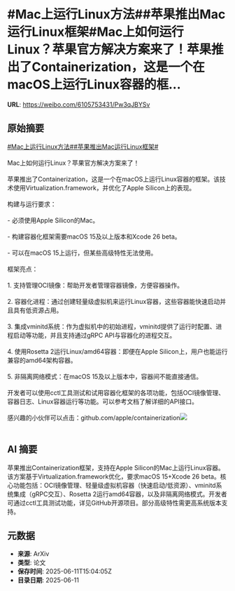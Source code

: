# #Mac上运行Linux方法##苹果推出Mac运行Linux框架#Mac上如何运行Linux？苹果官方解决方案来了！苹果推出了Containerization，这是一个在macOS上运行Linux容器的框...

**URL**: https://weibo.com/6105753431/Pw3qJBYSv

## 原始摘要

<a href="https://m.weibo.cn/search?containerid=231522type%3D1%26t%3D10%26q%3D%23Mac%E4%B8%8A%E8%BF%90%E8%A1%8CLinux%E6%96%B9%E6%B3%95%23&amp;extparam=%23Mac%E4%B8%8A%E8%BF%90%E8%A1%8CLinux%E6%96%B9%E6%B3%95%23" data-hide=""><span class="surl-text">#Mac上运行Linux方法#</span></a><a href="https://m.weibo.cn/search?containerid=231522type%3D1%26t%3D10%26q%3D%23%E8%8B%B9%E6%9E%9C%E6%8E%A8%E5%87%BAMac%E8%BF%90%E8%A1%8CLinux%E6%A1%86%E6%9E%B6%23&amp;extparam=%23%E8%8B%B9%E6%9E%9C%E6%8E%A8%E5%87%BAMac%E8%BF%90%E8%A1%8CLinux%E6%A1%86%E6%9E%B6%23" data-hide=""><span class="surl-text">#苹果推出Mac运行Linux框架#</span></a><br><br>Mac上如何运行Linux？苹果官方解决方案来了！<br><br>苹果推出了Containerization，这是一个在macOS上运行Linux容器的框架。该技术使用Virtualization.framework，并优化了Apple Silicon上的表现。<br><br>构建与运行要求：<br><br>- 必须使用Apple Silicon的Mac。<br>    <br>- 构建容器化框架需要macOS 15及以上版本和Xcode 26 beta。<br>    <br>- 可以在macOS 15上运行，但某些高级特性无法使用。<br><br>框架亮点：<br><br>1. 支持管理OCI镜像：帮助开发者管理容器镜像，方便容器操作。<br>    <br>2. 容器化进程：通过创建轻量级虚拟机来运行Linux容器，这些容器能快速启动并且具有低资源占用。<br>    <br>3. 集成vminitd系统：作为虚拟机中的初始进程，vminitd提供了运行时配置、进程启动等功能，并且支持通过gRPC API与容器化的进程交互。<br>    <br>4. 使用Rosetta 2运行Linux/amd64容器：即便在Apple Silicon上，用户也能运行兼容的amd64架构容器。<br>    <br>5. 非隔离网络模式：在macOS 15及以上版本中，容器间不能直接通信。<br><br>开发者可以使用cctl工具测试和试用容器化框架的各项功能，包括OCI镜像管理、容器日志、Linux容器运行等功能。可以参考文档了解详细的API接口。<br><br>感兴趣的小伙伴可以点击：github.com/apple/containerization<img style="" src="https://tvax2.sinaimg.cn/large/006Fd7o3gy1i2bi29v6h5j31iq0zmqo9.jpg" referrerpolicy="no-referrer"><br><br>

## AI 摘要

苹果推出Containerization框架，支持在Apple Silicon的Mac上运行Linux容器。该方案基于Virtualization.framework优化，要求macOS 15+Xcode 26 beta。核心功能包括：OCI镜像管理、轻量级虚拟机容器（快速启动/低资源）、vminitd系统集成（gRPC交互）、Rosetta 2运行amd64容器，以及非隔离网络模式。开发者可通过cctl工具测试功能，详见GitHub开源项目。部分高级特性需更高系统版本支持。

## 元数据

- **来源**: ArXiv
- **类型**: 论文
- **保存时间**: 2025-06-11T15:04:05Z
- **目录日期**: 2025-06-11
